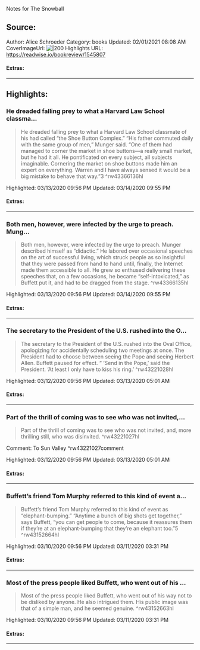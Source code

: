 Notes for The Snowball

## Source:
Author: Alice Schroeder
Category: books
Updated: 02/01/2021 08:08 AM
CoverImageUrl: 
![|200](https://images-na.ssl-images-amazon.com/images/I/51f-0RjOF5L._SL200_.jpg)
Highlights URL: https://readwise.io/bookreview/1545807


#### Extras:




 
-----
 ## Highlights:

### He dreaded falling prey to what a Harvard Law School classma...
>He dreaded falling prey to what a Harvard Law School classmate of his had called “the Shoe Button Complex.” “His father commuted daily with the same group of men,” Munger said. “One of them had managed to corner the market in shoe buttons—a really small market, but he had it all. He pontificated on every subject, all subjects imaginable. Cornering the market on shoe buttons made him an expert on everything. Warren and I have always sensed it would be a big mistake to behave that way.”3 ^rw43366136hl


Highlighted: 03/13/2020 09:56 PM
Updated: 03/14/2020 09:55 PM


#### Extras:





------

### Both men, however, were infected by the urge to preach. Mung...
>Both men, however, were infected by the urge to preach. Munger described himself as “didactic.” He labored over occasional speeches on the art of successful living, which struck people as so insightful that they were passed from hand to hand until, finally, the Internet made them accessible to all. He grew so enthused delivering these speeches that, on a few occasions, he became “self-intoxicated,” as Buffett put it, and had to be dragged from the stage. ^rw43366135hl


Highlighted: 03/13/2020 09:56 PM
Updated: 03/14/2020 09:55 PM


#### Extras:





------

### The secretary to the President of the U.S. rushed into the O...
>The secretary to the President of the U.S. rushed into the Oval Office, apologizing for accidentally scheduling two meetings at once. The President had to choose between seeing the Pope and seeing Herbert Allen. Buffett paused for effect. “ ‘Send in the Pope,’ said the President. ‘At least I only have to kiss his ring.’ ^rw43221028hl


Highlighted: 03/12/2020 09:56 PM
Updated: 03/13/2020 05:01 AM


#### Extras:





------

### Part of the thrill of coming was to see who was not invited,...
>Part of the thrill of coming was to see who was not invited, and, more thrilling still, who was disinvited. ^rw43221027hl

Comment: To Sun Valley  ^rw43221027comment

Highlighted: 03/12/2020 09:56 PM
Updated: 03/13/2020 05:01 AM


#### Extras:





------

### Buffett’s friend Tom Murphy referred to this kind of event a...
>Buffett’s friend Tom Murphy referred to this kind of event as “elephant-bumping.” “Anytime a bunch of big shots get together,” says Buffett, “you can get people to come, because it reassures them if they’re at an elephant-bumping that they’re an elephant too.”5 ^rw43152664hl


Highlighted: 03/10/2020 09:56 PM
Updated: 03/11/2020 03:31 PM


#### Extras:





------

### Most of the press people liked Buffett, who went out of his ...
>Most of the press people liked Buffett, who went out of his way not to be disliked by anyone. He also intrigued them. His public image was that of a simple man, and he seemed genuine. ^rw43152663hl


Highlighted: 03/10/2020 09:56 PM
Updated: 03/11/2020 03:31 PM


#### Extras:





------

